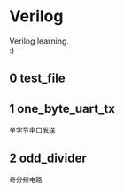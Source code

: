 # Verilog
Verilog learning.  
:)  
## 0 test_file  
## 1 one_byte_uart_tx  
    单字节串口发送  
## 2 odd_divider  
    奇分频电路  

